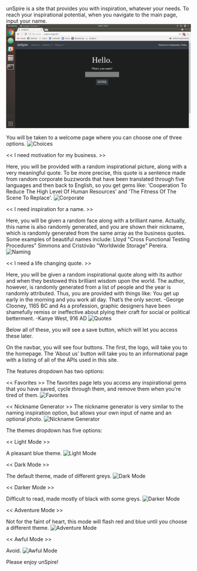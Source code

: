 unSpire is a site that provides you with inspiration, whatever your needs.
To reach your inspirational potential, when you navigate to the main page, input your name.
![Homepage](/Project/images/homepage.png)

You will be taken to a welcome page where you can choose one of three options.
![Choices](/images/choices.png?raw=true "Choices")

<< I need motivation for my business. >>

Here, you will be provided with a random inspirational picture, along with a very meaningful quote.
To be more precise, this quote is a sentence made from random corporate buzzwords that have been translated through five languages and then back to English, so you get gems like:
'Cooperation To Reduce The High Level Of Human Resources'
and
'The Fitness Of The Scene To Replace'.
![Corporate](/images/corporate.png?raw=true "Corporate")

<< I need inspiration for a name. >>

Here, you will be given a random face along with a brilliant name.
Actually, this name is also randomly generated, and you are shown their nickname, which is randomly generated from the same array as the business quotes. Some examples of beautiful names include:
Lloyd "Cross Functional Testing Procedures" Simmons
and
Cristóvão "Worldwide Storage" Pereira.
![Naming](/images/naming.png?raw=true "Naming")

<< I need a life changing quote. >>

Here, you will be given a random inspirational quote along with its author and when they bestowed this brilliant wisdom upon the world.
The author, however, is randomly generated from a list of people and the year is randomly attributed. Thus, you are provided with things like:
You get up early in the morning and you work all day. That’s the only secret.
-George Clooney, 1165 BC
and
As a profession, graphic designers have been shamefully remiss or ineffective about plying their craft for social or political betterment.
-Kanye West, 916 AD
![Quotes](/images/quote.png?raw=true "Quotes")

Below all of these, you will see a save button, which will let you access these later.

On the navbar, you will see four buttons. The first, the logo, will take you to the homepage.
The 'About us' button will take you to an informational page with a listing of all of the APIs used in this site.

The features dropdown has two options:

<< Favorites >>
The favorites page lets you access any inspirational gems that you have saved, cycle through them, and remove them when you're tired of them.
![Favorites](/images/favorites.png?raw=true "Favorites")

<< Nickname Generator >>
The nickname generator is very similar to the naming inspiration option, but allows your own input of name and an optional photo.
![Nickname Generator](/images/nickname.png?raw=true "Nickname Generator")

The themes dropdown has five options:

<< Light Mode >>

A pleasant blue theme.
![Light Mode](/images/lightmode.png?raw=true "Light Mode")

<< Dark Mode >>

The default theme, made of different greys.
![Dark Mode](/images/darkmode.png?raw=true "Dark Mode")

<< Darker Mode >>

Difficult to read, made mostly of black with some greys.
![Darker Mode](/images/darkermode.png?raw=true "Darker Mode")

<< Adventure Mode >>

Not for the faint of heart, this mode will flash red and blue until you choose a different theme.
![Adventure Mode](/images/adventuremode.png?raw=true "Adventure Mode")

<< Awful Mode >>

Avoid.
![Awful Mode](/images/awfulmode.png?raw=true "Awful Mode")

Please enjoy unSpire!
